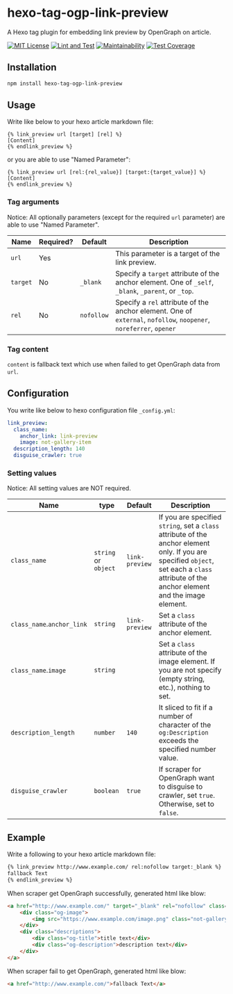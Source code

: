 # hexo-tag-ogp-link-preview

A Hexo tag plugin for embedding link preview by OpenGraph on article.

[![MIT License](http://img.shields.io/badge/license-MIT-blue.svg?style=flat)](LICENSE)
[![Lint and Test](https://github.com/h-sugawara/hexo-tag-ogp-link-preview/actions/workflows/lint-and-test.yml/badge.svg)](https://github.com/h-sugawara/hexo-tag-ogp-link-preview/actions/workflows/lint-and-test.yml)
[![Maintainability](https://api.codeclimate.com/v1/badges/02bc45163475aa8580c8/maintainability)](https://codeclimate.com/github/h-sugawara/hexo-tag-ogp-link-preview/maintainability)
[![Test Coverage](https://api.codeclimate.com/v1/badges/02bc45163475aa8580c8/test_coverage)](https://codeclimate.com/github/h-sugawara/hexo-tag-ogp-link-preview/test_coverage)

## Installation

```bash
npm install hexo-tag-ogp-link-preview
```

## Usage

Write like below to your hexo article markdown file:
```
{% link_preview url [target] [rel] %}
[Content]
{% endlink_preview %}
```

or you are able to use "Named Parameter":

```
{% link_preview url [rel:{rel_value}] [target:{target_value}] %}
[Content]
{% endlink_preview %}
```

### Tag arguments

Notice: All optionally parameters (except for the required `url` parameter) are able to use "Named Parameter".

| Name     | Required? | Default    | Description                                                                                                        |
|----------|-----------|------------|--------------------------------------------------------------------------------------------------------------------|
| `url`    | Yes       |            | This parameter is a target of the link preview.                                                                    |
| `target` | No        | `_blank`   | Specify a `target` attribute of the anchor element. One of `_self`, `_blank`, `_parent`, or `_top`.                |
| `rel`    | No        | `nofollow` | Specify a `rel` attribute of the anchor element. One of `external`, `nofollow`, `noopener`, `noreferrer`, `opener` |

### Tag content

`content` is fallback text which use when failed to get OpenGraph data from `url`.

## Configuration

You write like below to hexo configuration file `_config.yml`:

```yaml
link_preview:
  class_name:
    anchor_link: link-preview
    image: not-gallery-item
  description_length: 140
  disguise_crawler: true
```

### Setting values

Notice: All setting values are NOT required.

| Name                       | type                 | Default        | Description                                                                                                                                                                                 |
|----------------------------|----------------------|----------------|---------------------------------------------------------------------------------------------------------------------------------------------------------------------------------------------|
| `class_name`               | `string` or `object` | `link-preview` | If you are specified `string`, set a `class` attribute of the anchor element only. If you are specified `object`, set each a `class` attribute of the anchor element and the image element. |
| `class_name`.`anchor_link` | `string`             | `link-preview` | Set a `class` attribute of the anchor element.                                                                                                                                              |
| `class_name`.`image`       | `string`             |                | Set a `class` attribute of the image element. If you are not specify (empty string, etc.), nothing to set.                                                                                  |
| `description_length`       | `number`             | `140`          | It sliced to fit if a number of character of the `og:Description` exceeds the specified number value.                                                                                       |
| `disguise_crawler`         | `boolean`            | `true`         | If scraper for OpenGraph want to disguise to crawler, set `true`. Otherwise, set to `false`.                                                                                                |

## Example

Write a following to your hexo article markdown file:

```markdown
{% link_preview http://www.example.com/ rel:nofollow target:_blank %}
fallback Text
{% endlink_preview %}
```

When scraper get OpenGraph successfully, generated html like blow:
```html
<a href="http://www.example.com/" target="_blank" rel="nofollow" class="link-preview">
    <div class="og-image">
        <img src="https://www.example.com/image.png" class="not-gallery-item">
    </div>
    <div class="descriptions">
        <div class="og-title">title text</div>
        <div class="og-description">description text</div>
    </div>
</a>
```

When scraper fail to get OpenGraph, generated html like blow:
```html
<a href="http://www.example.com/">fallback Text</a>
```

